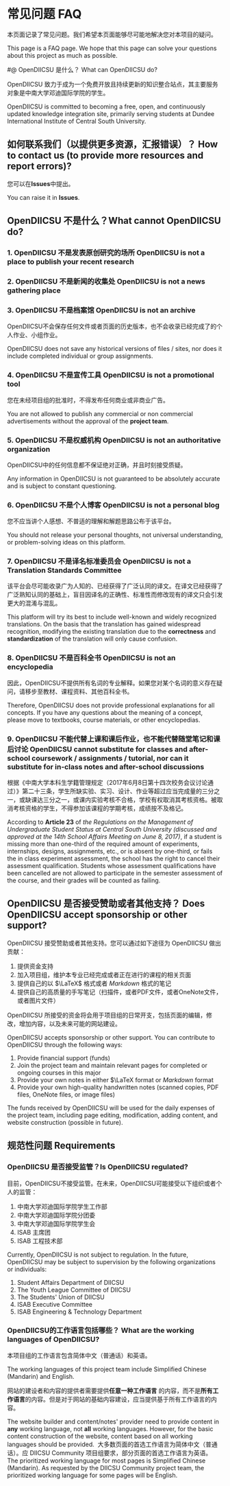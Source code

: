 # 常见问题 FAQ 

本页面记录了常见问题。我们希望本页面能够尽可能地解决您对本项目的疑问。

This page is a FAQ page. We hope that this page can solve your questions about this project as much as possible.

#@ OpenDIICSU 是什么？ What can OpenDIICSU do?

OpenDIICSU 致力于成为一个免费开放且持续更新的知识整合站点，其主要服务对象是中南大学邓迪国际学院的学生。

OpenDIICSU is committed to becoming a free, open, and continuously updated knowledge integration site, primarily serving students at Dundee International Institute of Central South University.


## 如何联系我们（以提供更多资源，汇报错误）？ How to contact us (to provide more resources and report errors)?

您可以在**Issues**中提出。

You can raise it in **Issues**.

## OpenDIICSU 不是什么？What cannot OpenDIICSU do?

### 1. OpenDIICSU 不是发表原创研究的场所 OpenDIICSU is not a place to publish your recent research

### 2. OpenDIICSU 不是新闻的收集处 OpenDIICSU is not a news gathering place

### 3. OpenDIICSU 不是档案馆 OpenDIICSU is not an archive

OpenDIICSU不会保存任何文件或者页面的历史版本，也不会收录已经完成了的个人作业、小组作业。

OpenDIICSU does not save any historical versions of files / sites, nor does it include completed individual or group assignments.

### 4. OpenDIICSU 不是宣传工具 OpenDIICSU is not a promotional tool

您在未经项目组的批准时，不得发布任何商业或非商业广告。

You are not allowed to publish any commercial or non commercial advertisements without the approval of the **project team**.

### 5. OpenDIICSU 不是权威机构 OpenDIICSU is not an authoritative organization

OpenDIICSU中的任何信息都不保证绝对正确，并且时刻接受质疑。

Any information in OpenDIICSU is not guaranteed to be absolutely accurate and is subject to constant questioning.

### 6. OpenDIICSU 不是个人博客 OpenDIICSU is not a personal blog

您不应当讲个人感想、不普适的理解和解题思路公布于该平台。

You should not release your personal thoughts, not universal understanding, or problem-solving ideas on this platform.

### 7. OpenDIICSU 不是译名标准委员会 OpenDIICSU is not a Translation Standards Committee

该平台会尽可能收录广为人知的、已经获得了广泛认同的译文。在译文已经获得了广泛熟知认同的基础上，盲目因译名的正确性、标准性而修改现有的译文只会引发更大的混淆与混乱。

This platform will try its best to include well-known and widely recognized translations. On the basis that the translation has gained widespread recognition, modifying the existing translation due to the **correctness** and **standardization** of the translation will only cause confusion.

### 8. OpenDIICSU 不是百科全书 OpenDIICSU is not an encyclopedia

因此，OpenDIICSU不提供所有名词的专业解释。如果您对某个名词的意义存在疑问，请移步至教材、课程资料、其他百科全书。

Therefore, OpenDIICSU does not provide professional explanations for all concepts. If you have any questions about the meaning of a concept, please move to textbooks, course materials, or other encyclopedias.

### 9. OpenDIICSU 不能代替上课和课后作业，也不能代替随堂笔记和课后讨论 OpenDIICSU cannot substitute for classes and after-school coursework / assignments / tutorial, nor can it substitute for in-class notes and after-school discussions

根据《中南大学本科生学籍管理规定（2017年6月8日第十四次校务会议讨论通过）》第二十三条，学生所缺实验、实习、设计、作业等超过应当完成量的三分之一，或缺课达三分之一，或课内实验考核不合格，学校有权取消其考核资格。被取消考核资格的学生，不得参加该课程的学期考核，成绩按不及格记。

According to **Article 23** of _the Regulations on the Management of Undergraduate Student Status at Central South University (discussed and approved at the 14th School Affairs Meeting on June 8, 2017)_, if a student is missing more than one-third of the required amount of experiments, internships, designs, assignments, etc., or is absent by one-third, or fails the in class experiment assessment, the school has the right to cancel their assessment qualification. Students whose assessment qualifications have been cancelled are not allowed to participate in the semester assessment of the course, and their grades will be counted as failing.

## OpenDIICSU 是否接受赞助或者其他支持？ Does OpenDIICSU accept sponsorship or other support?

OpenDIICSU 接受赞助或者其他支持。您可以通过如下途径为 OpenDIICSU 做出贡献：

1. 提供资金支持
2. 加入项目组，维护本专业已经完成或者正在进行的课程的相关页面
3. 提供自己的以 $\LaTeX$ 格式或者 $Markdown$ 格式的笔记
4. 提供自己的高质量的手写笔记（扫描件，或者PDF文件，或者OneNote文件，或者图片文件）

OpenDIICSU 所接受的资金将会用于项目组的日常开支，包括页面的编辑，修改，增加内容，以及未来可能的网站建设。

OpenDIICSU accepts sponsorship or other support. You can contribute to OpenDIICSU through the following ways:

1. Provide financial support (funds)
2. Join the project team and maintain relevant pages for completed or ongoing courses in this major
3. Provide your own notes in either $\LaTeX format or $Markdown$ format
4. Provide your own high-quality handwritten notes (scanned copies, PDF files, OneNote files, or image files)

The funds received by OpenDIICSU will be used for the daily expenses of the project team, including page editing, modification, adding content, and website construction (possible in future).

## 规范性问题 Requirements

### OpenDIICSU 是否接受监管？Is OpenDIICSU regulated?

目前，OpenDIICSU不接受监管。在未来，OpenDIICSU可能接受以下组织或者个人的监管：

1. 中南大学邓迪国际学院学生工作部
2. 中南大学邓迪国际学院分团委
3. 中南大学邓迪国际学院学生会
4. ISAB 主席团
5. ISAB 工程技术部

Currently, OpenDIICSU is not subject to regulation. In the future, OpenDIICSU may be subject to supervision by the following organizations or individuals:

1. Student Affairs Department of DIICSU
2. The Youth League Committee of DIICSU
3. The Students' Union of DIICSU
4. ISAB Executive Committee
5. ISAB Engineering & Technology Department



### OpenDIICSU的工作语言包括哪些？ What are the working languages of OpenDIICSU?

本项目组的工作语言包含简体中文（普通话）和英语。

The working languages of this project team include Simplified Chinese (Mandarin) and English.

网站的建设者和内容的提供者需要提供**任意一种工作语言** 的内容，而不是**所有工作语言**的内容。但是对于网站的基础内容建设，应当提供基于所有工作语言的内容。

The website builder and content/notes' provider need to provide content in **any** working language, not **all** working languages. However, for the basic content construction of the website, content based on all working languages should be provided.
﻿
大多数页面的首选工作语言为简体中文（普通话）。应 DIICSU Community 项目组要求，部分页面的首选工作语言为英语。
﻿
The prioritized working language for most pages is Simplified Chinese (Mandarin). As requested by the DIICSU Community project team, the prioritized working language for some pages will be English.
﻿
﻿
   
